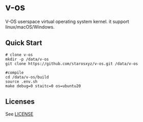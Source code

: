 # v-os
V-OS userspace virtual operating system kernel. it support linux/macOS/Windows.
## Quick Start
    # clone v-os
    mkdir -p /data/v-os
    git clone https://github.com/starosxyz/v-os.git /data/v-os
    
    #compile
    cd /data/v-os/build
    source .env.sh
    make debug=0 staitc=0 os=ubuntu20
## Licenses
See [LICENSE](LICENSE)
